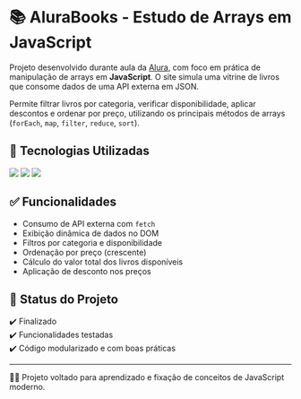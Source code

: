 # 📚 AluraBooks - Estudo de Arrays em JavaScript

Projeto desenvolvido durante aula da [Alura](https://www.alura.com.br/), com foco em prática de manipulação de arrays em **JavaScript**. O site simula uma vitrine de livros que consome dados de uma API externa em JSON.

Permite filtrar livros por categoria, verificar disponibilidade, aplicar descontos e ordenar por preço, utilizando os principais métodos de arrays (`forEach`, `map`, `filter`, `reduce`, `sort`).

## 🚀 Tecnologias Utilizadas

<p align="left">
  <img src="https://img.shields.io/badge/HTML5-E34F26?style=for-the-badge&logo=html5&logoColor=white" />
  <img src="https://img.shields.io/badge/CSS3-1572B6?style=for-the-badge&logo=css3&logoColor=white" />
  <img src="https://img.shields.io/badge/JavaScript-F7DF1E?style=for-the-badge&logo=javascript&logoColor=black" />
</p>

## ✅ Funcionalidades

- Consumo de API externa com `fetch`
- Exibição dinâmica de dados no DOM
- Filtros por categoria e disponibilidade
- Ordenação por preço (crescente)
- Cálculo do valor total dos livros disponíveis
- Aplicação de desconto nos preços

## 📌 Status do Projeto

✔️ Finalizado  
✔️ Funcionalidades testadas  
✔️ Código modularizado e com boas práticas

---

👨‍💻 Projeto voltado para aprendizado e fixação de conceitos de JavaScript moderno.
